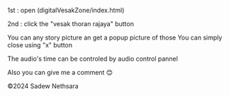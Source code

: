 1st :
    open (digitalVesakZone/index.html) 

2nd : 
    click the "vesak thoran rajaya" button

You can any story picture an get a popup picture of those
You can simply close using "x" button

The audio's time can be controled by audio control pannel

Also you can give me a comment 😊

©2024 Sadew Nethsara